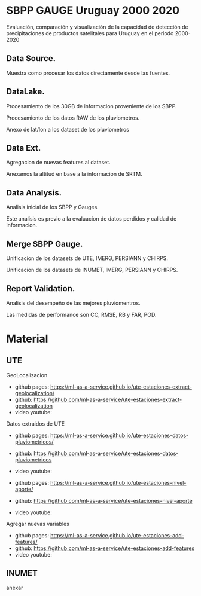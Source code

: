 # SBPP GAUGE Uruguay 2000 2020
Evaluación, comparación y visualización de la capacidad de detección de precipitaciones de productos satelitales para Uruguay en el periodo 2000-2020


## Data Source.
Muestra como procesar los datos directamente desde las fuentes.

## DataLake.
Procesamiento de los 30GB de informacion proveniente de los SBPP.

Procesamiento de los datos RAW de los pluviometros.

Anexo de lat/lon a los dataset de los pluviometros

## Data Ext.
Agregacion de nuevas features al dataset.

Anexamos la altitud en base a la informacion de SRTM.

## Data Analysis.
Analisis inicial de los SBPP y Gauges.

Este analisis es previo a la evaluacion de datos perdidos y calidad de informacion.

## Merge SBPP Gauge.
Unificacion de los datasets de UTE, IMERG, PERSIANN y CHIRPS.

Unificacion de los datasets de INUMET, IMERG, PERSIANN y CHIRPS.

## Report Validation.
Analisis del desempeño de las mejores pluviomentros.

Las medidas de performance son CC, RMSE, RB y FAR, POD.





# Material 
## UTE
GeoLocalizacion

 - github pages: https://ml-as-a-service.github.io/ute-estaciones-extract-geolocalization/
 - github: https://github.com/ml-as-a-service/ute-estaciones-extract-geolocalization
 - video youtube: 

Datos extraidos de UTE	
 
 - github pages: https://ml-as-a-service.github.io/ute-estaciones-datos-pluviometricos/
 - github:	https://github.com/ml-as-a-service/ute-estaciones-datos-pluviometricos
 - video youtube: 
  
 - github pages: https://ml-as-a-service.github.io/ute-estaciones-nivel-aporte/
 - github:	https://github.com/ml-as-a-service/ute-estaciones-nivel-aporte
 - video youtube: 


	
Agregar nuevas variables

 - github pages: https://ml-as-a-service.github.io/ute-estaciones-add-features/
 - github:	https://github.com/ml-as-a-service/ute-estaciones-add-features
 - video youtube: 



## INUMET
anexar
